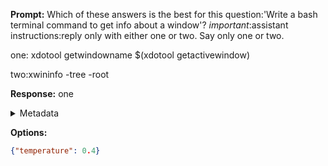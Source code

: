 **Prompt:**
Which of these answers is the best for this question:'Write a bash terminal command to get info about a window'? 
*important*:assistant instructions:reply only with either one or two. Say only one or two.

one:
xdotool getwindowname $(xdotool getactivewindow)

two:xwininfo -tree -root


**Response:**
one

<details><summary>Metadata</summary>

- Duration: 702 ms
- Datetime: 2023-12-29T12:34:37.006146
- Model: gpt-4-1106-preview

</details>

**Options:**
```json
{"temperature": 0.4}
```

